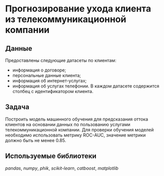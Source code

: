 # Прогнозирование ухода клиента из телекоммуникационной компании
## Данные
Предоставлены следующие датасеты по клиентам:
- информация о договоре;
- персональные данные клиента;
- информация об интернет-услугах;
- информация об услугах телефонии.
В каждом датасете содержится столбец с идентификатором клиента.
## Задача
Построить модель машинного обучения для предсказания оттока клиентов на основании данных по пользованию услугами телекоммуникационной компании. Для проверки обучения моделей необходимо использовать метрику ROC-AUC, значение метрики должно быть не менее 0.85.
## Используемые библиотеки
*pandas*, *numpy*, *phik*, *scikit-learn*, *catboost*, *matplotlib*
